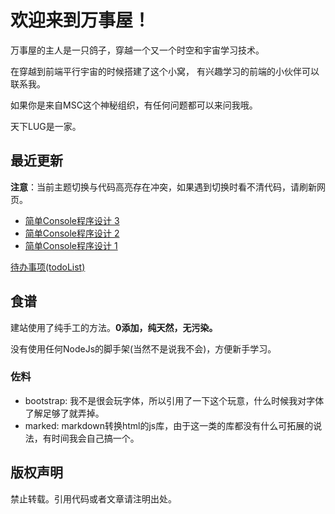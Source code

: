 # 欢迎来到万事屋！

万事屋的主人是一只鸽子，穿越一个又一个时空和宇宙学习技术。

在穿越到前端平行宇宙的时候搭建了这个小窝，
有兴趣学习的前端的小伙伴可以联系我。

如果你是来自MSC这个神秘组织，有任何问题都可以来问我哦。

天下LUG是一家。

## 最近更新

**注意**：当前主题切换与代码高亮存在冲突，如果遇到切换时看不清代码，请刷新网页。
* [简单Console程序设计 3](cpp1-5.md)
* [简单Console程序设计 2](cpp1-4.md)
* [简单Console程序设计 1](cpp1-3.md)

[待办事项(todoList)](todoList.md)

## 食谱

建站使用了纯手工的方法。**0添加，纯天然，无污染。**

没有使用任何NodeJs的脚手架(当然不是说我不会)，方便新手学习。

### 佐料
* bootstrap: 我不是很会玩字体，所以引用了一下这个玩意，什么时候我对字体了解足够了就弄掉。
* marked: markdown转换html的js库，由于这一类的库都没有什么可拓展的说法，有时间我会自己搞一个。

## 版权声明

禁止转载。引用代码或者文章请注明出处。